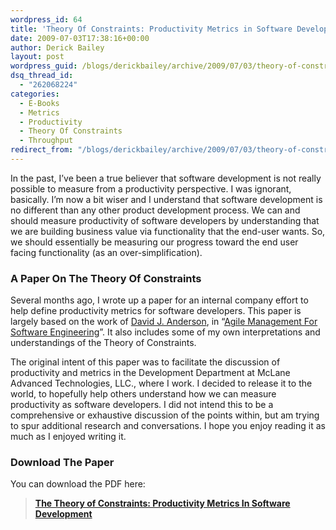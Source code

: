 ```yaml
---
wordpress_id: 64
title: 'Theory Of Constraints: Productivity Metrics in Software Development'
date: 2009-07-03T17:38:16+00:00
author: Derick Bailey
layout: post
wordpress_guid: /blogs/derickbailey/archive/2009/07/03/theory-of-constraints-productivity-metrics-in-software-development.aspx
dsq_thread_id:
  - "262068224"
categories:
  - E-Books
  - Metrics
  - Productivity
  - Theory Of Constraints
  - Throughput
redirect_from: "/blogs/derickbailey/archive/2009/07/03/theory-of-constraints-productivity-metrics-in-software-development.aspx/"
---
```

In the past, I’ve been a true believer that software development is not really possible to measure from a productivity perspective. I was ignorant, basically. I’m now a bit wiser and I understand that software development is no different than any other product development process. We can and should measure productivity of software developers by understanding that we are building business value via functionality that the end-user wants. So, we should essentially be measuring our progress toward the end user facing functionality (as an over-simplification). 

### A Paper On The Theory Of Constraints

Several months ago, I wrote up a paper for an internal company effort to help define productivity metrics for software developers. This paper is largely based on the work of [David J. Anderson](http://agilemanagement.net/), in “[Agile Management For Software Engineering](http://www.amazon.com/Agile-Management-Software-Engineering-Constraints/dp/0131424602)”. It also includes some of my own interpretations and understandings of the Theory of Constraints. 

The original intent of this paper was to facilitate the discussion of productivity and metrics in the Development Department at McLane Advanced Technologies, LLC., where I work. I decided to release it to the world, to hopefully help others understand how we can measure productivity as software developers. I did not intend this to be a comprehensive or exhaustive discussion of the points within, but am trying to spur additional research and conversations. I hope you enjoy reading it as much as I enjoyed writing it.

### Download The Paper

You can download the PDF here: 

> [**The Theory of Constraints: Productivity Metrics In Software Development**](https://lostechies.com/media/p/22618.aspx)